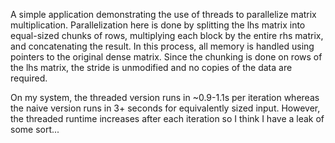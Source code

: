 A simple application demonstrating the use of threads to parallelize matrix multiplication.
Parallelization here is done by splitting the lhs matrix into equal-sized chunks of rows,
multiplying each block by the entire rhs matrix, and concatenating the result. In this process,
all memory is handled using pointers to the original dense matrix. Since the chunking is done on
rows of the lhs matrix, the stride is unmodified and no copies of the data are required.

On my system, the threaded version runs in ~0.9-1.1s per iteration whereas the naive version
runs in 3+ seconds for equivalently sized input. However, the threaded runtime increases after each
iteration so I think I have a leak of some sort...
